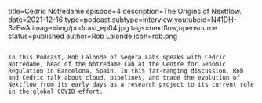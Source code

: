 title=Cedric Notredame
episode=4
description=The Origins of Nextflow.
date=2021-12-16
type=podcast
subtype=interview
youtubeid=N41DH-3zEwA
image=img/podcast_ep04.jpg
tags=nextflow,opensource
status=published
author=Rob Lalonde
icon=rob.png
~~~~~~

In this Podcast, Rob Lalonde of Seqera Labs speaks with Cedric Notredame, head of the Notredame Lab at the Centre for Genomic Regulation in Barcelona, Spain. In this far-ranging discussion, Rob and Cedric talk about cloud, pipelines, and trace the evolution of Nextflow from its early days as a research project to its current role in the global COVID effort.

